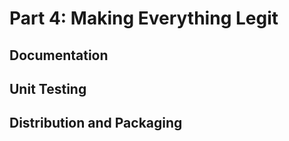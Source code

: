 # Part 4: Making Everything Legit

## Documentation

## Unit Testing

## Distribution and Packaging

